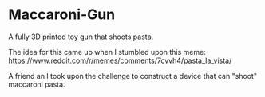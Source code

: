 # Maccaroni-Gun
A fully 3D printed toy gun that shoots pasta.  
  
The idea for this came up when I stumbled upon this meme:  
https://www.reddit.com/r/memes/comments/7cvvh4/pasta_la_vista/

A friend an I took upon the challenge to construct a device that can "shoot" maccaroni pasta.  
